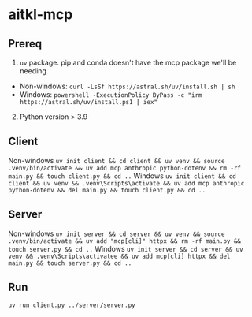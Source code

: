 # aitkl-mcp

## Prereq
1. `uv` package. pip and conda doesn't have the mcp package we'll be needing
- Non-windows: `curl -LsSf https://astral.sh/uv/install.sh | sh` 
- Windows: `powershell -ExecutionPolicy ByPass -c "irm https://astral.sh/uv/install.ps1 | iex"`
2. Python version > 3.9

## Client
Non-windows
`uv init client && cd client && uv venv && source .venv/bin/activate && uv add mcp anthropic python-dotenv && rm -rf main.py && touch client.py && cd ..`
Windows
`uv init client && cd client && uv venv && .venv\Scripts\activate && uv add mcp anthropic python-dotenv && del main.py && touch client.py && cd ..`

## Server
Non-windows
`uv init server && cd server && uv venv && source .venv/bin/activate && uv add "mcp[cli]" httpx && rm -rf main.py && touch server.py && cd ..`
Windows
`uv init server && cd server && uv venv && .venv\Scripts\activatee && uv add mcp[cli] httpx && del main.py && touch server.py && cd ..`

## Run
`uv run client.py ../server/server.py`